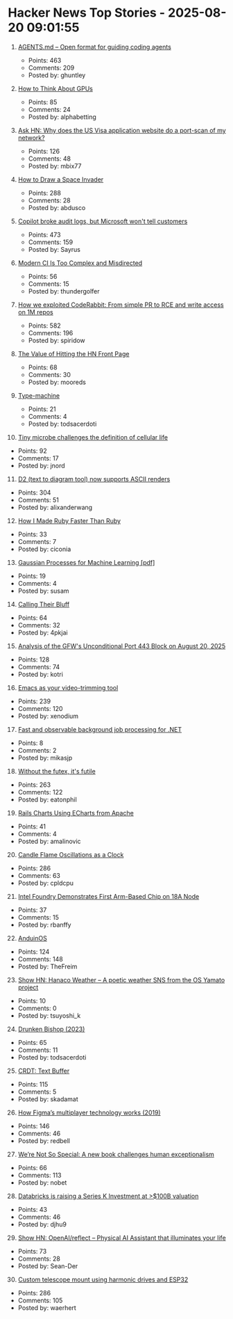 # Hacker News Top Stories - 2025-08-20 09:01:55

1. [AGENTS.md – Open format for guiding coding agents](https://agents.md/)
   - Points: 463
   - Comments: 209
   - Posted by: ghuntley

2. [How to Think About GPUs](https://jax-ml.github.io/scaling-book/gpus/)
   - Points: 85
   - Comments: 24
   - Posted by: alphabetting

3. [Ask HN: Why does the US Visa application website do a port-scan of my network?](undefined)
   - Points: 126
   - Comments: 48
   - Posted by: mbix77

4. [How to Draw a Space Invader](https://muffinman.io/blog/invaders/)
   - Points: 288
   - Comments: 28
   - Posted by: abdusco

5. [Copilot broke audit logs, but Microsoft won't tell customers](https://pistachioapp.com/blog/copilot-broke-your-audit-log)
   - Points: 473
   - Comments: 159
   - Posted by: Sayrus

6. [Modern CI Is Too Complex and Misdirected](https://gregoryszorc.com/blog/2021/04/07/modern-ci-is-too-complex-and-misdirected/)
   - Points: 56
   - Comments: 15
   - Posted by: thundergolfer

7. [How we exploited CodeRabbit: From simple PR to RCE and write access on 1M repos](https://research.kudelskisecurity.com/2025/08/19/how-we-exploited-coderabbit-from-a-simple-pr-to-rce-and-write-access-on-1m-repositories/)
   - Points: 582
   - Comments: 196
   - Posted by: spiridow

8. [The Value of Hitting the HN Front Page](https://www.mooreds.com/wordpress/archives/3530)
   - Points: 68
   - Comments: 30
   - Posted by: mooreds

9. [Type-machine](https://arthi-chaud.github.io/posts/type-machine/)
   - Points: 21
   - Comments: 4
   - Posted by: todsacerdoti

10. [Tiny microbe challenges the definition of cellular life](https://nautil.us/a-rogue-new-life-form-1232095/)
   - Points: 92
   - Comments: 17
   - Posted by: jnord

11. [D2 (text to diagram tool) now supports ASCII renders](https://d2lang.com/blog/ascii/)
   - Points: 304
   - Comments: 51
   - Posted by: alixanderwang

12. [How I Made Ruby Faster Than Ruby](https://noteflakes.com/articles/2025-08-18-how-to-make-ruby-faster)
   - Points: 33
   - Comments: 7
   - Posted by: ciconia

13. [Gaussian Processes for Machine Learning [pdf]](https://gaussianprocess.org/gpml/chapters/RW.pdf)
   - Points: 19
   - Comments: 4
   - Posted by: susam

14. [Calling Their Bluff](https://anguscheng.com/post/2025-08-13-calling-their-bluff/)
   - Points: 64
   - Comments: 32
   - Posted by: 4pkjai

15. [Analysis of the GFW's Unconditional Port 443 Block on August 20, 2025](https://gfw.report/blog/gfw_unconditional_rst_20250820/en/)
   - Points: 128
   - Comments: 74
   - Posted by: kotri

16. [Emacs as your video-trimming tool](https://xenodium.com/emacs-as-your-video-trimming-tool)
   - Points: 239
   - Comments: 120
   - Posted by: xenodium

17. [Fast and observable background job processing for .NET](https://github.com/mikasjp/BusyBee)
   - Points: 8
   - Comments: 2
   - Posted by: mikasjp

18. [Without the futex, it's futile](https://h4x0r.org/futex/)
   - Points: 263
   - Comments: 122
   - Posted by: eatonphil

19. [Rails Charts Using ECharts from Apache](https://github.com/railsjazz/rails_charts)
   - Points: 41
   - Comments: 4
   - Posted by: amalinovic

20. [Candle Flame Oscillations as a Clock](https://cpldcpu.com/2025/08/13/candle-flame-oscillations-as-a-clock/)
   - Points: 286
   - Comments: 63
   - Posted by: cpldcpu

21. [Intel Foundry Demonstrates First Arm-Based Chip on 18A Node](https://hothardware.com/news/intel-foundry-demos-deer-creek-falls-reference-soc)
   - Points: 37
   - Comments: 15
   - Posted by: rbanffy

22. [AnduinOS](https://www.anduinos.com/)
   - Points: 124
   - Comments: 148
   - Posted by: TheFreim

23. [Show HN: Hanaco Weather – A poetic weather SNS from the OS Yamato project](https://github.com/osyamato/os-yamato)
   - Points: 10
   - Comments: 0
   - Posted by: tsuyoshi_k

24. [Drunken Bishop (2023)](https://re.factorcode.org/2023/08/drunken-bishop.html)
   - Points: 65
   - Comments: 11
   - Posted by: todsacerdoti

25. [CRDT: Text Buffer](https://madebyevan.com/algos/crdt-text-buffer/)
   - Points: 115
   - Comments: 5
   - Posted by: skadamat

26. [How Figma’s multiplayer technology works (2019)](https://www.figma.com/blog/how-figmas-multiplayer-technology-works/)
   - Points: 146
   - Comments: 46
   - Posted by: redbell

27. [We’re Not So Special: A new book challenges human exceptionalism](https://democracyjournal.org/magazine/78/were-not-so-special/)
   - Points: 66
   - Comments: 113
   - Posted by: nobet

28. [Databricks is raising a Series K Investment at >$100B valuation](https://www.databricks.com/company/newsroom/press-releases/databricks-raising-series-k-investment-100-billion-valuation)
   - Points: 43
   - Comments: 46
   - Posted by: djhu9

29. [Show HN: OpenAI/reflect – Physical AI Assistant that illuminates your life](https://github.com/openai/openai-reflect)
   - Points: 73
   - Comments: 28
   - Posted by: Sean-Der

30. [Custom telescope mount using harmonic drives and ESP32](https://www.svendewaerhert.com/blog/telescope-mount/)
   - Points: 286
   - Comments: 105
   - Posted by: waerhert

